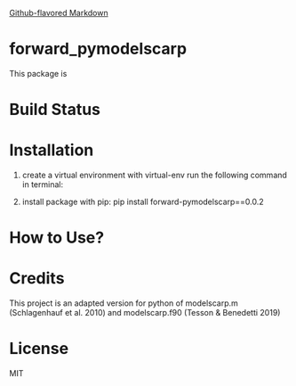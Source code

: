 [Github-flavored Markdown](https://guides.github.com/features/mastering-markdown/)

# forward_pymodelscarp
This package is 

# Build Status

# Installation
1) create a virtual environment with virtual-env
run the following command in terminal:

2) install package with pip:
pip install forward-pymodelscarp==0.0.2

# How to Use?


# Credits
This project is an adapted version for python of modelscarp.m (Schlagenhauf et al. 2010) and modelscarp.f90 (Tesson & Benedetti 2019)

# License
MIT



